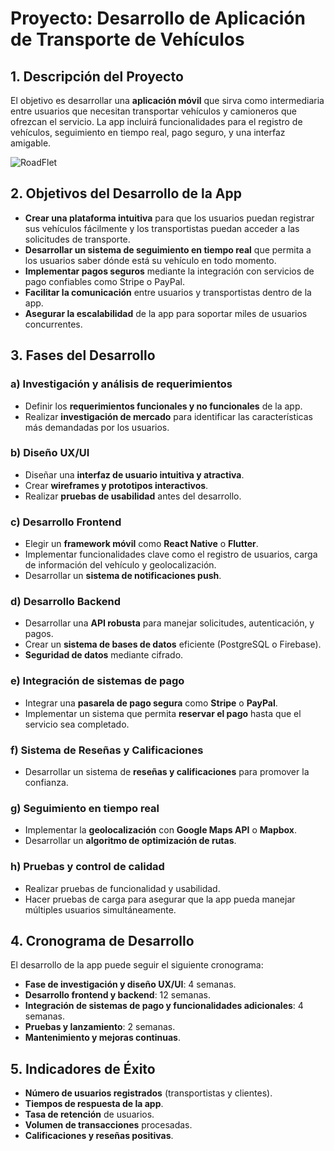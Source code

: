 # Proyecto: Desarrollo de Aplicación de Transporte de Vehículos


## 1. Descripción del Proyecto
El objetivo es desarrollar una **aplicación móvil** que sirva como intermediaria entre usuarios que necesitan transportar vehículos y camioneros que ofrezcan el servicio. La app incluirá funcionalidades para el registro de vehículos, seguimiento en tiempo real, pago seguro, y una interfaz amigable.

![RoadFlet](https://github.com/user-attachments/assets/c9574145-cc59-450e-ad4a-83fe6d8de604)

## 2. Objetivos del Desarrollo de la App
- **Crear una plataforma intuitiva** para que los usuarios puedan registrar sus vehículos fácilmente y los transportistas puedan acceder a las solicitudes de transporte.
- **Desarrollar un sistema de seguimiento en tiempo real** que permita a los usuarios saber dónde está su vehículo en todo momento.
- **Implementar pagos seguros** mediante la integración con servicios de pago confiables como Stripe o PayPal.
- **Facilitar la comunicación** entre usuarios y transportistas dentro de la app.
- **Asegurar la escalabilidad** de la app para soportar miles de usuarios concurrentes.

## 3. Fases del Desarrollo

### a) Investigación y análisis de requerimientos
- Definir los **requerimientos funcionales y no funcionales** de la app.
- Realizar **investigación de mercado** para identificar las características más demandadas por los usuarios.

### b) Diseño UX/UI
- Diseñar una **interfaz de usuario intuitiva y atractiva**.
- Crear **wireframes y prototipos interactivos**.
- Realizar **pruebas de usabilidad** antes del desarrollo.

### c) Desarrollo Frontend
- Elegir un **framework móvil** como **React Native** o **Flutter**.
- Implementar funcionalidades clave como el registro de usuarios, carga de información del vehículo y geolocalización.
- Desarrollar un **sistema de notificaciones push**.

### d) Desarrollo Backend
- Desarrollar una **API robusta** para manejar solicitudes, autenticación, y pagos.
- Crear un **sistema de bases de datos** eficiente (PostgreSQL o Firebase).
- **Seguridad de datos** mediante cifrado.

### e) Integración de sistemas de pago
- Integrar una **pasarela de pago segura** como **Stripe** o **PayPal**.
- Implementar un sistema que permita **reservar el pago** hasta que el servicio sea completado.

### f) Sistema de Reseñas y Calificaciones
- Desarrollar un sistema de **reseñas y calificaciones** para promover la confianza.

### g) Seguimiento en tiempo real
- Implementar la **geolocalización** con **Google Maps API** o **Mapbox**.
- Desarrollar un **algoritmo de optimización de rutas**.

### h) Pruebas y control de calidad
- Realizar pruebas de funcionalidad y usabilidad.
- Hacer pruebas de carga para asegurar que la app pueda manejar múltiples usuarios simultáneamente.

## 4. Cronograma de Desarrollo
El desarrollo de la app puede seguir el siguiente cronograma:
- **Fase de investigación y diseño UX/UI**: 4 semanas.
- **Desarrollo frontend y backend**: 12 semanas.
- **Integración de sistemas de pago y funcionalidades adicionales**: 4 semanas.
- **Pruebas y lanzamiento**: 2 semanas.
- **Mantenimiento y mejoras continuas**.

## 5. Indicadores de Éxito
- **Número de usuarios registrados** (transportistas y clientes).
- **Tiempos de respuesta de la app**.
- **Tasa de retención** de usuarios.
- **Volumen de transacciones** procesadas.
- **Calificaciones y reseñas positivas**.

